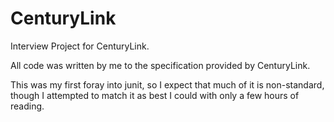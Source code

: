 # CenturyLink

Interview Project for CenturyLink.

All code was written by me to the specification provided by CenturyLink.

This was my first foray into junit, so I expect that much of it is non-standard, 
though I attempted to match it as best I could with only a few hours of reading.
